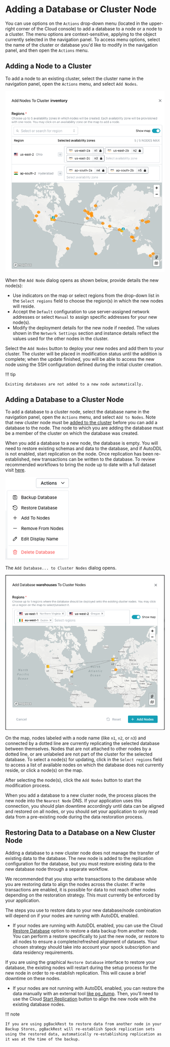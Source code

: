 # Adding a Database or Cluster Node

You can use options on the `Actions` drop-down menu (located in the upper-right corner of the Cloud console) to add a database to a node or a node to a cluster. The menu options are context-sensitive, applying to the object currently selected in the navigation panel. To access menu options, select the name of the cluster or database you'd like to modify in the navigation panel, and then open the `Actions` menu.

## Adding a Node to a Cluster

To add a node to an existing cluster, select the cluster name in the navigation panel, open the `Actions` menu, and select `Add Nodes`.

![Cluster Overview](../images/add_nodes.png)

When the `Add Node` dialog opens as shown below, provide details the new node(s): 

* Use indicators on the map or select regions from the drop-down list in the `Select regions` field to choose the region(s) in which the new nodes will reside.
* Accept the `Default` configuration to use server-assigned network addresses or select `Manual` to assign specific addresses for your new node(s).
* Modify the deployment details for the new node if needed. The values shown in the `Network Settings` section and instance details reflect the values used for the other nodes in the cluster.

Select the `Add Nodes` button to deploy your new nodes and add them to your cluster. The cluster will be placed in modification status until the addition is complete; when the update finished, you will be able to access the new node using the SSH configuration defined during the initial cluster creation.

!!! tip

    Existing databases are not added to a new node automatically.

## Adding a Database to a Cluster Node

To add a database to a cluster node, select the database name in the navigation panel, open the `Actions` menu, and select `Add to Nodes`. Note that new cluster node must be [added to the cluster](#adding-a-node-to-a-cluster) before you can add a database to the node. The node to which you are adding the database must be a member of the cluster on which the database was created.

When you add a database to a new node, the database is empty. You will need to restore existing schemas and data to the database, and if AutoDDL is not enabled, start replication on the node. Once replication has been re-established, new transactions can be written to the database. To review recommended workflows to bring the node up to date with a full dataset visit [here](#restoring-data-to-a-database-on-a-new-cluster-node).

![Cluster Overview](../images/actions_database.png)

The `Add Database... to Cluster Nodes` dialog opens.

![Cluster Overview](../images/add_db_to_nodes.png)

On the map, nodes labeled with a node name (like `n1`, `n2`, or `n3`) and connected by a dotted line are currently replicating the selected database between themselves. Nodes that are not attached to other nodes by a dotted line, or are unlabeled are not part of the cluster for the selected database. To select a node(s) for updating, click in the `Select regions` field to access a list of available nodes on which the database does not currently reside, or click a node(s) on the map.

After selecting the node(s), click the `Add Nodes` button to start the modification process. 

When you add a database to a new cluster node, the process places the new node into the `Nearest Node` DNS. If your application uses this connection, you should plan downtime accordingly until data can be aligned and restored on all nodes, or you should set your application to only read data from a pre-existing node during the data restoration process.


## Restoring Data to a Database on a New Cluster Node

Adding a database to a new cluster node does not manage the transfer of existing data to the database. The new node is added to the replication configuration for the database, but you must restore existing data to the new database node through a separate workflow.

We recommended that you stop write transactions to the database while you are restoring data to align the nodes across the cluster. If write transactions are enabled, it is possible for data to not reach other nodes depending on the restoration strategy. This must currently be enforced by your application.

The steps you use to restore data to your new database/node combination will depend on if your nodes are running with AutoDDL enabled.

* If your nodes are running with AutoDDL enabled, you can use the Cloud [Restore Database](https://docs.pgedge.com/cloud/backup/restore) option to restore a data backup from another node. You can perform a restore specifically to just the new node, or restore to all nodes to ensure a complete/refreshed alignment of datasets. Your chosen strategy should take into account your spock subscription and data residency requirements.

If you are using the graphical `Restore Database` interface to restore your database, the existing nodes will restart during the setup process for the new node in order to re-establish replication. This will cause a brief downtime on these nodes.

* If your nodes are not running with AutoDDL enabled, you can restore the data manually with an external tool [like pg_dump](https://www.postgresql.org/docs/current/app-pgdump.html). Then, you'll need to use the Cloud [Start Replication](https://docs.pgedge.com/cloud/database/manage_db#the-start-replication-pane) button to align the new node with the existing database nodes.

!!! note

    If you are using pgBackRest to restore data from another node in your Backup Stores, pgBackRest will re-establish Spock replication sets using the restored data, automatically re-establishing replication as it was at the time of the backup.